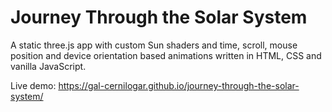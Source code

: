 # Journey Through the Solar System

A static three.js app with custom Sun shaders and time, scroll, mouse position and device orientation based animations written in HTML, CSS and vanilla JavaScript.

Live demo: https://gal-cernilogar.github.io/journey-through-the-solar-system/
